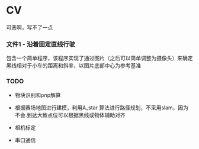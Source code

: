 # CV
可恶啊，写不了一点

### 文件1 - 沿着固定直线行驶
包含一个简单程序，该程序实现了通过图片（之后可以简单调整为摄像头）来确定黑线相对于小车的距离和斜率，以图片底部中心为参考基准


### TODO
- 物块识别和pnp解算

 - 根据赛场地图进行建模，利用A_star 算法进行路径规划，不采用slam，因为不会.到达大致点位可以根据黑线或物体辅助对齐

 - 相机标定

 - 串口通信
